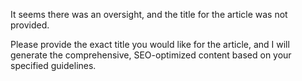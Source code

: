 It seems there was an oversight, and the title for the article was not provided.

Please provide the exact title you would like for the article, and I will generate the comprehensive, SEO-optimized content based on your specified guidelines.